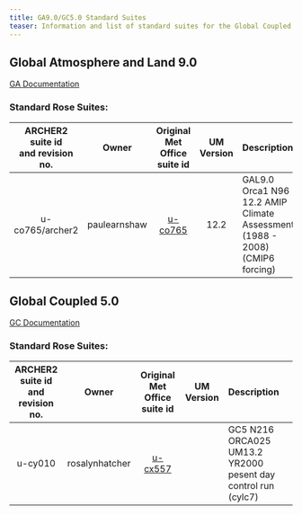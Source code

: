 ```yaml
---
title: GA9.0/GC5.0 Standard Suites
teaser: Information and list of standard suites for the Global Coupled model configuration GC5.0(GC5) and its components (Global Atmosphere and Land 9 (GAL9.0),  Global Ocean and Sea Ice 9 (GOSI9.0)).
---
```


## Global Atmosphere and Land 9.0

[GA Documentation](https://code.metoffice.gov.uk/trac/gmed/wiki/GADocumentation/GAL9)
### Standard Rose Suites:

| ARCHER2 suite id <br> and revision no. | Owner | Original Met Office <br> suite id | UM Version | Description |
| :------: | :------: | :------: | :------: | :------ | 
| u-co765/archer2 | paulearnshaw | [u-co765](https://code.metoffice.gov.uk/trac/gmed/wiki/Assessment/GADocumentation/GAJobs/u-co765) | 12.2 | GAL9.0 Orca1 N96 12.2 AMIP Climate Assessment (1988 - 2008) (CMIP6 forcing) |


## Global Coupled 5.0

[GC Documentation](https://code.metoffice.gov.uk/trac/gmed/wiki/GCDev/GCDocumentation)

### Standard Rose Suites:

| ARCHER2 suite id <br> and revision no. | Owner | Original Met Office <br> suite id | UM Version | Description |
| :------: | :------: | :------: | :------: | :------ |
| u-cy010 | rosalynhatcher | [u-cx557](https://code.metoffice.gov.uk/trac/gmed/wiki/GCDev/GCDocumentation/u-cx557)| | GC5 N216 ORCA025 UM13.2 YR2000 pesent day control run (cylc7) |
